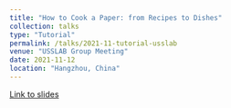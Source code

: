 ```yaml
---
title: "How to Cook a Paper: from Recipes to Dishes"
collection: talks
type: "Tutorial"
permalink: /talks/2021-11-tutorial-usslab
venue: "USSLAB Group Meeting"
date: 2021-11-12
location: "Hangzhou, China"
---
```


[Link to slides](https://cyan27.github.io/files/Slides-Research-Tutorials-1112.pdf)

<!-- [More information here](http://exampleurl.com) -->

<!-- This is a description of your tutorial, note the different field in type. This is a markdown files that can be all markdown-ified like any other post. Yay markdown! -->